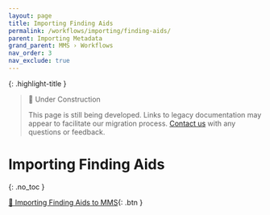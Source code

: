 ```yaml
---
layout: page
title: Importing Finding Aids
permalink: /workflows/importing/finding-aids/
parent: Importing Metadata
grand_parent: MMS › Workflows
nav_order: 3
nav_exclude: true
---
```


{: .highlight-title }
> 🚧 Under Construction
>
> This page is still being developed. Links to legacy documentation may appear to facilitate our migration process. [Contact us](/metadata-documentation/contact/) with any questions or feedback.

# Importing Finding Aids
{: .no_toc }

[📄 Importing Finding Aids to MMS](https://docs.google.com/document/u/0/d/1MfpJ4J_FYlC99DCm1jgkmkJqFYZb3kYkeiEp4fvaPNo/edit){: .btn }